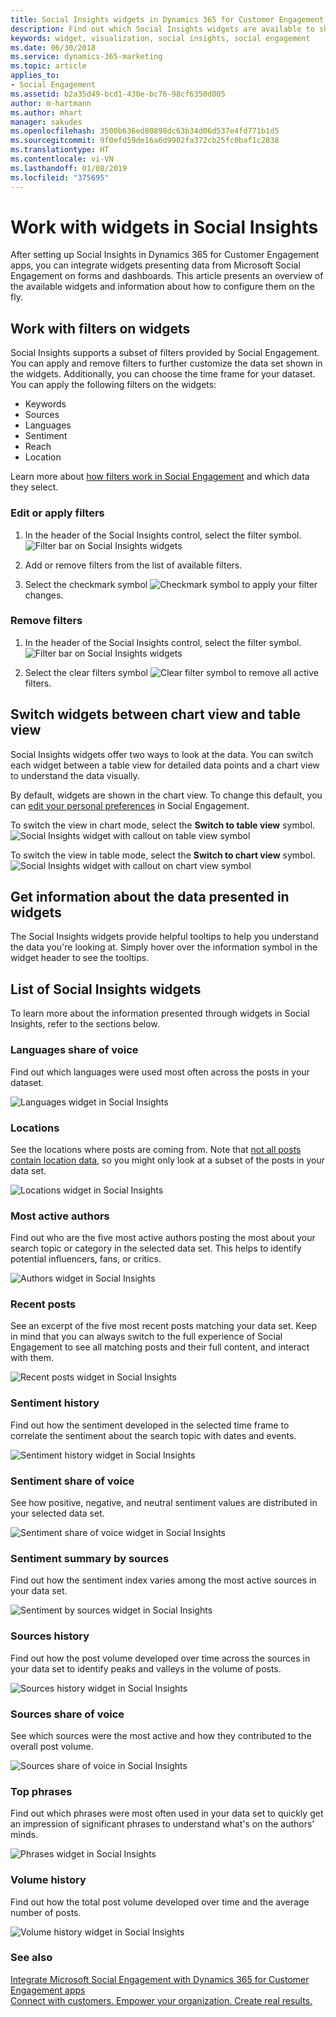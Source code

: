 ```yaml
---
title: Social Insights widgets in Dynamics 365 for Customer Engagement from Social Engagement | Microsoft Docs
description: Find out which Social Insights widgets are available to show on forms in Dynamics 365 for Customer Engagement.
keywords: widget, visualization, social insights, social engagement
ms.date: 06/30/2018
ms.service: dynamics-365-marketing
ms.topic: article
applies_to:
- Social Engagement
ms.assetid: b2a35d49-bcd1-430e-bc76-98cf6350d005
author: m-hartmann
ms.author: mhart
manager: sakudes
ms.openlocfilehash: 3500b636ed80898dc63b34d06d537e4fd771b1d5
ms.sourcegitcommit: 9f0efd59de16a6d9902fa372cb25fc0baf1c2838
ms.translationtype: HT
ms.contentlocale: vi-VN
ms.lasthandoff: 01/08/2019
ms.locfileid: "375695"
---
```

# <a name="work-with-widgets-in-social-insights"></a>Work with widgets in Social Insights

After setting up Social Insights in Dynamics 365 for Customer Engagement apps, you can integrate widgets presenting data from Microsoft Social Engagement on forms and dashboards. This article presents an overview of the available widgets and information about how to configure them on the fly.

## <a name="work-with-filters-on-widgets"></a>Work with filters on widgets

Social Insights supports a subset of filters provided by Social Engagement. You can apply and remove filters to further customize the data set shown in the widgets. Additionally, you can choose the time frame for your dataset. You can apply the following filters on the widgets: 
-   Keywords
-   Sources
-   Languages
-   Sentiment
-   Reach
-   Location

Learn more about [how filters work in Social Engagement](use-filters.md) and which data they select.

### <a name="edit-or-apply-filters"></a>Edit or apply filters

1.  In the header of the Social Insights control, select the filter symbol. 
    ![Filter bar on Social Insights widgets](media/filters-header-social-insights.png "The filter bar and symbol")
 
2.  Add or remove filters from the list of available filters.

3.  Select the checkmark symbol ![Checkmark symbol](media/check-icon.png) to apply your filter changes.

### <a name="remove-filters"></a>Remove filters

1.  In the header of the Social Insights control, select the filter symbol.
    ![Filter bar on Social Insights widgets](media/filters-header-social-insights.png "The filter bar and symbol")
 
2.  Select the clear filters symbol ![Clear filter symbol](media/clear-filters-icon.png) to remove all active filters.

## <a name="switch-widgets-between-chart-view-and-table-view"></a>Switch widgets between chart view and table view

Social Insights widgets offer two ways to look at the data. You can switch each widget between a table view for detailed data points and a chart view to understand the data visually.   

By default, widgets are shown in the chart view. To change this default, you can [edit your personal preferences](user-preferences.md) in Social Engagement. 

To switch the view in chart mode, select the **Switch to table view** symbol. 
![Social Insights widget with callout on table view symbol](media/table-view-social-insights.png "The Switch to table view symbol") 

To switch the view in table mode, select the **Switch to chart view** symbol.
![Social Insights widget with callout on chart view symbol](media/chart-view-social-insights.png "The Switch to chart view symbol")

## <a name="get-information-about-the-data-presented-in-widgets"></a>Get information about the data presented in widgets

The Social Insights widgets provide helpful tooltips to help you understand the data you're looking at. Simply hover over the information symbol in the widget header to see the tooltips.

## <a name="list-of-social-insights-widgets"></a>List of Social Insights widgets

To learn more about the information presented through widgets in Social Insights, refer to the sections below. 

### <a name="languages-share-of-voice"></a>Languages share of voice

Find out which languages were used most often across the posts in your dataset. 

![Languages widget in Social Insights](media/languages-widget-social-insights.png "Screenshot of languages used most often")

### <a name="locations"></a>Locations

See the locations where posts are coming from. Note that [not all posts contain location data](understand-filters.md#location), so you might only look at a subset of the posts in your data set. 

![Locations widget in Social Insights](media/locations-widget-social-insights.png "Screenshot of post locations")

### <a name="most-active-authors"></a>Most active authors

Find out who are the five most active authors posting the most about your search topic or category in the selected data set. This helps to identify potential influencers, fans, or critics.

![Authors widget in Social Insights](media/authors-widget-social-insights.png "Screenshot of most active authors")

### <a name="recent-posts"></a>Recent posts

See an excerpt of the five most recent posts matching your data set. Keep in mind that you can always switch to the full experience of Social Engagement to see all matching posts and their full content, and interact with them.

![Recent posts widget in Social Insights](media/recent-posts-widget-social-insights.png "Screenshot of recent posts")

### <a name="sentiment-history"></a>Sentiment history

Find out how the sentiment developed in the selected time frame to correlate the sentiment about the search topic with dates and events.

![Sentiment history widget in Social Insights](media/sentiment-history-widget-social-insights.png "Screenshot of sentiment history")

### <a name="sentiment-share-of-voice"></a>Sentiment share of voice

See how positive, negative, and neutral sentiment values are distributed in your selected data set. 

![Sentiment share of voice widget in Social Insights](media/sentiment-widget-social-insights.png "Screenshot of sentiment")

### <a name="sentiment-summary-by-sources"></a>Sentiment summary by sources

Find out how the sentiment index varies among the most active sources in your data set. 

![Sentiment by sources widget in Social Insights](media/sentiment-by-source-widget-social-insights.png "Screenshot of sentiment by sources")

### <a name="sources-history"></a>Sources history

Find out how the post volume developed over time across the sources in your data set to identify peaks and valleys in the volume of posts. 

![Sources history widget in Social Insights](media/sources-history-widget-social-insights.png "Screenshot of sources history")

### <a name="sources-share-of-voice"></a>Sources share of voice

See which sources were the most active and how they contributed to the overall post volume. 

![Sources share of voice in Social Insights](media/sources-widget-social-insights.png "Screenshot of most active sources")

### <a name="top-phrases"></a>Top phrases

Find out which phrases were most often used in your data set to quickly get an impression of significant phrases to understand what's on the authors' minds. 

![Phrases widget in Social Insights](media/phrases-widget-social-insights.png "Screenshot of top phrases")

### <a name="volume-history"></a>Volume history

Find out how the total post volume developed over time and the average number of posts. 

![Volume history widget in Social Insights](media/volume-widget-social-insights.png "Screenshot of volume history")

### <a name="see-also"></a>See also

[Integrate Microsoft Social Engagement with Dynamics 365 for Customer Engagement apps](integrate-social-engagement-dynamics-365.md)    
[Connect with customers. Empower your organization. Create real results.](overview.md)    
